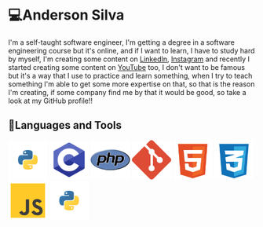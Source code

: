 # 💻Anderson Silva


I'm a self-taught software engineer, I'm getting a degree in a software engineering course but it's online, and if I want to learn, I have to study hard by myself, I'm creating some content on [LinkedIn](https://www.linkedin.com/in/anderson-silva-717179166/), [Instagram](https://www.instagram.com/anderson_josse/) and recently I started creating some content on [YouTube](https://www.youtube.com/channel/UCVT2PoI_I8i9HQjYfFFwTMA) too, I don't want to be famous but it's a way that I use to practice and learn something, when I try to teach something I'm able to get some more expertise on that, so that is the reason I'm creating, if some company find me by that it would be good, so take a look at my GitHub profile!! 

## 🧳Languages and Tools

<img src="/assets/python.svg" style="width:80px;">
<img src="/assets/c.svg" style="width:80px;">
<img src="/assets/php.svg" style="width:80px;">
<img src="/assets/git.svg" style="width:80px;">
<img src="/assets/html.svg" style="width:80px;">
<img src="/assets/css.svg" style="width:80px;">
<img src="/assets/js.svg" style="width:80px;">
<img src="/assets/python.svg" style="width:80px;">
